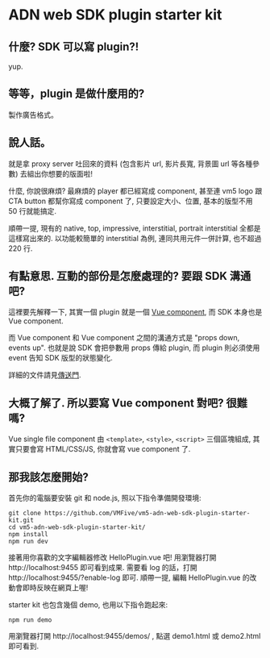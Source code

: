 ADN web SDK plugin starter kit
==============================

## 什麼? SDK 可以寫 plugin?!

yup.

## 等等，plugin 是做什麼用的?

製作廣告格式。

## 說人話。

就是拿 proxy server 吐回來的資料 (包含影片 url, 影片長寬, 背景圖 url 等各種參數) 去組出你想要的版面啦!

什麼, 你說很麻煩? 最麻煩的 player 都已經寫成 component, 甚至連 vm5 logo 跟 CTA button 都幫你寫成 component 了,
只要設定大小、位置, 基本的版型不用 50 行就能搞定.

順帶一提, 現有的 native, top, impressive, interstitial, portrait interstitial 全都是這樣寫出來的.
以功能較簡單的 interstitial 為例, 連同共用元件一併計算, 也不超過 220 行.

## 有點意思. 互動的部份是怎麼處理的? 要跟 SDK 溝通吧?

這裡要先解釋一下, 其實一個 plugin 就是一個 [Vue component](https://vuejs.org/v2/guide/single-file-components.html), 而 SDK 本身也是 Vue component.

而 Vue component 和 Vue component 之間的溝通方式是 "props down, events up". 也就是說 SDK 會把參數用 props 傳給 plugin, 而 plugin 則必須使用 event 告知 SDK 版型的狀態變化.

詳細的文件請見[傳送門](https://github.com/VMFive/vm5-adn-web-sdk-plugin-starter-kit/blob/master/API.md).

## 大概了解了. 所以要寫 Vue component 對吧? 很難嗎?

Vue single file component 由 `<template>`, `<style>`, `<script>` 三個區塊組成, 其實只要會寫 HTML/CSS/JS, 你就會寫 vue component 了.

## 那我該怎麼開始?

首先你的電腦要安裝 git 和 node.js, 照以下指令準備開發環境:

```
git clone https://github.com/VMFive/vm5-adn-web-sdk-plugin-starter-kit.git
cd vm5-adn-web-sdk-plugin-starter-kit/
npm install
npm run dev
```

接著用你喜歡的文字編輯器修改 HelloPlugin.vue 吧! 用瀏覽器打開 http://localhost:9455 即可看到成果. 需要看 log 的話，打開 http://localhost:9455/?enable-log 即可. 順帶一提, 編輯 HelloPlugin.vue 的改動會即時反映在網頁上喔!

starter kit 也包含幾個 demo, 也用以下指令跑起來:

```
npm run demo
```

用瀏覽器打開 http://localhost:9455/demos/ , 點選 demo1.html 或 demo2.html 即可看到.
